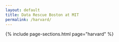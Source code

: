 ```yaml
---
layout: default
title: Data Rescue Boston at MIT
permalink: /harvard/
---
```


{% include page-sections.html page="harvard" %}
